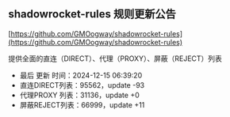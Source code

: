 ## shadowrocket-rules 规则更新公告

[https://github.com/GMOogway/shadowrocket-rules](https://github.com/GMOogway/shadowrocket-rules)

提供全面的直连（DIRECT）、代理（PROXY）、屏蔽（REJECT）列表
- 最后 更新 时间：2024-12-15 06:39:20
- 直连DIRECT列表：95562，update -93
- 代理PROXY 列表：31136，update +0
- 屏蔽REJECT列表：66999，update +11